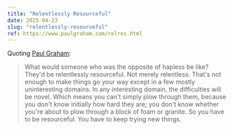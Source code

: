 ```yaml
---
title: "Relentlessly Resourceful"
date: 2025-04-23
slug: "relentlessly-resourceful"
ref: https://www.paulgraham.com/relres.html
---
```


Quoting [Paul Graham](https://www.paulgraham.com/relres.html):

> What would someone who was the opposite of hapless be like? They'd be relentlessly resourceful. Not merely relentless. That's not enough to make things go your way except in a few mostly uninteresting domains. In any interesting domain, the difficulties will be novel. Which means you can't simply plow through them, because you don't know initially how hard they are; you don't know whether you're about to plow through a block of foam or granite. So you have to be resourceful. You have to keep trying new things.